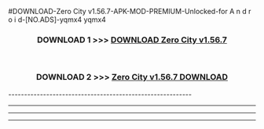 #DOWNLOAD-Zero City v1.56.7-APK-MOD-PREMIUM-Unlocked-for A n d r o i d-[NO.ADS]-yqmx4 yqmx4 



<div align="center">

<h3>DOWNLOAD 1 >>> <a href="https://getmod2.web.app/?judul=Zero City v1.56.7">DOWNLOAD Zero City v1.56.7</a></h3><br>

<h3>DOWNLOAD 2 >>> <a href="https://getmod2.web.app/?judul=Zero City v1.56.7">Zero City v1.56.7 DOWNLOAD </a></h3>

</div>
----------------------------------------------------------

----------------------------------------------------------

----------------------------------------------------------

----------------------------------------------------------



